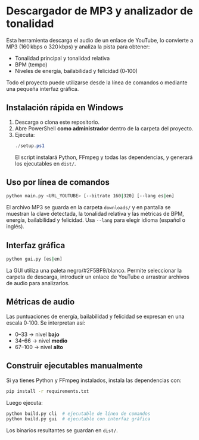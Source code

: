 
# Descargador de MP3 y analizador de tonalidad

Esta herramienta descarga el audio de un enlace de YouTube, lo convierte a MP3 
(160 kbps o 320 kbps) y analiza la pista para obtener:

- Tonalidad principal y tonalidad relativa
- BPM (tempo)
- Niveles de energía, bailabilidad y felicidad (0‑100)

Todo el proyecto puede utilizarse desde la línea de comandos o mediante una 
pequeña interfaz gráfica.

## Instalación rápida en Windows

1. Descarga o clona este repositorio.
2. Abre PowerShell **como administrador** dentro de la carpeta del proyecto.
3. Ejecuta:
   ```powershell
   ./setup.ps1
   ```
   El script instalará Python, FFmpeg y todas las dependencias, y generará los
   ejecutables en `dist/`.

## Uso por línea de comandos

```bash
python main.py <URL_YOUTUBE> [--bitrate 160|320] [--lang es|en]
```

El archivo MP3 se guarda en la carpeta `downloads/` y en pantalla se muestran la
clave detectada, la tonalidad relativa y las métricas de BPM, energía,
bailabilidad y felicidad. Usa `--lang` para elegir idioma (español o inglés).

## Interfaz gráfica

```bash
python gui.py [es|en]
```

La GUI utiliza una paleta negro/#2F5BF9/blanco. Permite seleccionar la carpeta
de descarga, introducir un enlace de YouTube o arrastrar archivos de audio para
analizarlos.

## Métricas de audio

Las puntuaciones de energía, bailabilidad y felicidad se expresan en una escala
0‑100. Se interpretan así:

- 0–33 → nivel **bajo**
- 34–66 → nivel **medio**
- 67–100 → nivel **alto**

## Construir ejecutables manualmente

Si ya tienes Python y FFmpeg instalados, instala las dependencias con:

```bash
pip install -r requirements.txt
```

Luego ejecuta:

```bash
python build.py cli  # ejecutable de línea de comandos
python build.py gui  # ejecutable con interfaz gráfica
```

Los binarios resultantes se guardan en `dist/`.